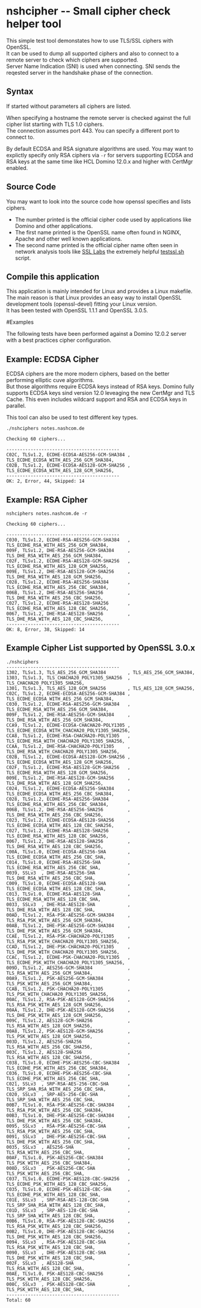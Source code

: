 


# nshcipher -- Small cipher check helper tool

This simple test tool demonstates how to use TLS/SSL ciphers with OpenSSL.  
It can be used to dump all supported ciphers and also to connect to a remote server to check which ciphers are supported.  
Server Name Indication (SNI) is used when connecting. SNI sends the reqested server in the handshake phase of the connection.  

## Syntax

If started without parameters all ciphers are listed.

When specifying a hostname the remote server is checked against the full cipher list starting with TLS 1.0 ciphers.  
The connection assumes port 443. You can specify a different port to connect to.

By default ECDSA and RSA signature algorithms are used. You may want to explictly specify only RSA ciphers via `-r` for servers supporting ECDSA and RSA keys at the same time like HCL Domino 12.0.x and higher with CertMgr enabled.


## Source Code

You may want to look into the source code how openssl specifies and lists ciphers.

- The number printed is the official cipher code used by applications like Domino and other applications.  
- The first name printed is the OpenSSL name often found in NGINX, Apache and other well known applications.
- The second name printed is the official cipher name often seen in network analysis tools like [SSL Labs](https://www.ssllabs.com/ssltest/) the extremely helpful [testssl.sh](https://github.com/drwetter/testssl.sh) script.



## Compile this application

This application is mainly intended for Linux and provides a Linux makefile.  
The main reason is that Linux provides an easy way to install OpenSSL development tools (openssl-devel) fitting your Linux version.  
It has been tested with OpenSSL 1.1.1 and OpenSSL 3.0.5. 


#Examples

The following tests have been performed against a Domino 12.0.2 server with a best practices cipher configuration.


## Example: ECDSA Cipher

ECDSA ciphers are the more modern ciphers, based on the better performing elliptic cuve algorithms.  
But those algorithms require ECDSA keys instead of RSA keys. 
Domino fully supports ECDSA keys sind version 12.0 leveaging the new CertMgr and TLS Cache. 
This even includes wildcard support and RSA and ECDSA keys in parallel.

This tool can also be used to test different key types.



```
./nshciphers notes.nashcom.de

Checking 60 ciphers...

------------------------------------------
C02C, TLSv1.2, ECDHE-ECDSA-AES256-GCM-SHA384 , TLS_ECDHE_ECDSA_WITH_AES_256_GCM_SHA384,
C02B, TLSv1.2, ECDHE-ECDSA-AES128-GCM-SHA256 , TLS_ECDHE_ECDSA_WITH_AES_128_GCM_SHA256,
------------------------------------------
OK: 2, Error, 44, Skipped: 14
```


## Example: RSA Cipher


```
nshciphers notes.nashcom.de -r

Checking 60 ciphers...

------------------------------------------
C030, TLSv1.2, ECDHE-RSA-AES256-GCM-SHA384   , TLS_ECDHE_RSA_WITH_AES_256_GCM_SHA384,
009F, TLSv1.2, DHE-RSA-AES256-GCM-SHA384     , TLS_DHE_RSA_WITH_AES_256_GCM_SHA384,
C02F, TLSv1.2, ECDHE-RSA-AES128-GCM-SHA256   , TLS_ECDHE_RSA_WITH_AES_128_GCM_SHA256,
009E, TLSv1.2, DHE-RSA-AES128-GCM-SHA256     , TLS_DHE_RSA_WITH_AES_128_GCM_SHA256,
C028, TLSv1.2, ECDHE-RSA-AES256-SHA384       , TLS_ECDHE_RSA_WITH_AES_256_CBC_SHA384,
006B, TLSv1.2, DHE-RSA-AES256-SHA256         , TLS_DHE_RSA_WITH_AES_256_CBC_SHA256,
C027, TLSv1.2, ECDHE-RSA-AES128-SHA256       , TLS_ECDHE_RSA_WITH_AES_128_CBC_SHA256,
0067, TLSv1.2, DHE-RSA-AES128-SHA256         , TLS_DHE_RSA_WITH_AES_128_CBC_SHA256,
------------------------------------------
OK: 8, Error, 38, Skipped: 14

```

## Example Cipher List supported by OpenSSL 3.0.x

```
./nshciphers
------------------------------------------
1302, TLSv1.3, TLS_AES_256_GCM_SHA384        , TLS_AES_256_GCM_SHA384,
1303, TLSv1.3, TLS_CHACHA20_POLY1305_SHA256  , TLS_CHACHA20_POLY1305_SHA256,
1301, TLSv1.3, TLS_AES_128_GCM_SHA256        , TLS_AES_128_GCM_SHA256,
C02C, TLSv1.2, ECDHE-ECDSA-AES256-GCM-SHA384 , TLS_ECDHE_ECDSA_WITH_AES_256_GCM_SHA384,
C030, TLSv1.2, ECDHE-RSA-AES256-GCM-SHA384   , TLS_ECDHE_RSA_WITH_AES_256_GCM_SHA384,
009F, TLSv1.2, DHE-RSA-AES256-GCM-SHA384     , TLS_DHE_RSA_WITH_AES_256_GCM_SHA384,
CCA9, TLSv1.2, ECDHE-ECDSA-CHACHA20-POLY1305 , TLS_ECDHE_ECDSA_WITH_CHACHA20_POLY1305_SHA256,
CCA8, TLSv1.2, ECDHE-RSA-CHACHA20-POLY1305   , TLS_ECDHE_RSA_WITH_CHACHA20_POLY1305_SHA256,
CCAA, TLSv1.2, DHE-RSA-CHACHA20-POLY1305     , TLS_DHE_RSA_WITH_CHACHA20_POLY1305_SHA256,
C02B, TLSv1.2, ECDHE-ECDSA-AES128-GCM-SHA256 , TLS_ECDHE_ECDSA_WITH_AES_128_GCM_SHA256,
C02F, TLSv1.2, ECDHE-RSA-AES128-GCM-SHA256   , TLS_ECDHE_RSA_WITH_AES_128_GCM_SHA256,
009E, TLSv1.2, DHE-RSA-AES128-GCM-SHA256     , TLS_DHE_RSA_WITH_AES_128_GCM_SHA256,
C024, TLSv1.2, ECDHE-ECDSA-AES256-SHA384     , TLS_ECDHE_ECDSA_WITH_AES_256_CBC_SHA384,
C028, TLSv1.2, ECDHE-RSA-AES256-SHA384       , TLS_ECDHE_RSA_WITH_AES_256_CBC_SHA384,
006B, TLSv1.2, DHE-RSA-AES256-SHA256         , TLS_DHE_RSA_WITH_AES_256_CBC_SHA256,
C023, TLSv1.2, ECDHE-ECDSA-AES128-SHA256     , TLS_ECDHE_ECDSA_WITH_AES_128_CBC_SHA256,
C027, TLSv1.2, ECDHE-RSA-AES128-SHA256       , TLS_ECDHE_RSA_WITH_AES_128_CBC_SHA256,
0067, TLSv1.2, DHE-RSA-AES128-SHA256         , TLS_DHE_RSA_WITH_AES_128_CBC_SHA256,
C00A, TLSv1.0, ECDHE-ECDSA-AES256-SHA        , TLS_ECDHE_ECDSA_WITH_AES_256_CBC_SHA,
C014, TLSv1.0, ECDHE-RSA-AES256-SHA          , TLS_ECDHE_RSA_WITH_AES_256_CBC_SHA,
0039, SSLv3  , DHE-RSA-AES256-SHA            , TLS_DHE_RSA_WITH_AES_256_CBC_SHA,
C009, TLSv1.0, ECDHE-ECDSA-AES128-SHA        , TLS_ECDHE_ECDSA_WITH_AES_128_CBC_SHA,
C013, TLSv1.0, ECDHE-RSA-AES128-SHA          , TLS_ECDHE_RSA_WITH_AES_128_CBC_SHA,
0033, SSLv3  , DHE-RSA-AES128-SHA            , TLS_DHE_RSA_WITH_AES_128_CBC_SHA,
00AD, TLSv1.2, RSA-PSK-AES256-GCM-SHA384     , TLS_RSA_PSK_WITH_AES_256_GCM_SHA384,
00AB, TLSv1.2, DHE-PSK-AES256-GCM-SHA384     , TLS_DHE_PSK_WITH_AES_256_GCM_SHA384,
CCAE, TLSv1.2, RSA-PSK-CHACHA20-POLY1305     , TLS_RSA_PSK_WITH_CHACHA20_POLY1305_SHA256,
CCAD, TLSv1.2, DHE-PSK-CHACHA20-POLY1305     , TLS_DHE_PSK_WITH_CHACHA20_POLY1305_SHA256,
CCAC, TLSv1.2, ECDHE-PSK-CHACHA20-POLY1305   , TLS_ECDHE_PSK_WITH_CHACHA20_POLY1305_SHA256,
009D, TLSv1.2, AES256-GCM-SHA384             , TLS_RSA_WITH_AES_256_GCM_SHA384,
00A9, TLSv1.2, PSK-AES256-GCM-SHA384         , TLS_PSK_WITH_AES_256_GCM_SHA384,
CCAB, TLSv1.2, PSK-CHACHA20-POLY1305         , TLS_PSK_WITH_CHACHA20_POLY1305_SHA256,
00AC, TLSv1.2, RSA-PSK-AES128-GCM-SHA256     , TLS_RSA_PSK_WITH_AES_128_GCM_SHA256,
00AA, TLSv1.2, DHE-PSK-AES128-GCM-SHA256     , TLS_DHE_PSK_WITH_AES_128_GCM_SHA256,
009C, TLSv1.2, AES128-GCM-SHA256             , TLS_RSA_WITH_AES_128_GCM_SHA256,
00A8, TLSv1.2, PSK-AES128-GCM-SHA256         , TLS_PSK_WITH_AES_128_GCM_SHA256,
003D, TLSv1.2, AES256-SHA256                 , TLS_RSA_WITH_AES_256_CBC_SHA256,
003C, TLSv1.2, AES128-SHA256                 , TLS_RSA_WITH_AES_128_CBC_SHA256,
C038, TLSv1.0, ECDHE-PSK-AES256-CBC-SHA384   , TLS_ECDHE_PSK_WITH_AES_256_CBC_SHA384,
C036, TLSv1.0, ECDHE-PSK-AES256-CBC-SHA      , TLS_ECDHE_PSK_WITH_AES_256_CBC_SHA,
C021, SSLv3  , SRP-RSA-AES-256-CBC-SHA       , TLS_SRP_SHA_RSA_WITH_AES_256_CBC_SHA,
C020, SSLv3  , SRP-AES-256-CBC-SHA           , TLS_SRP_SHA_WITH_AES_256_CBC_SHA,
00B7, TLSv1.0, RSA-PSK-AES256-CBC-SHA384     , TLS_RSA_PSK_WITH_AES_256_CBC_SHA384,
00B3, TLSv1.0, DHE-PSK-AES256-CBC-SHA384     , TLS_DHE_PSK_WITH_AES_256_CBC_SHA384,
0095, SSLv3  , RSA-PSK-AES256-CBC-SHA        , TLS_RSA_PSK_WITH_AES_256_CBC_SHA,
0091, SSLv3  , DHE-PSK-AES256-CBC-SHA        , TLS_DHE_PSK_WITH_AES_256_CBC_SHA,
0035, SSLv3  , AES256-SHA                    , TLS_RSA_WITH_AES_256_CBC_SHA,
00AF, TLSv1.0, PSK-AES256-CBC-SHA384         , TLS_PSK_WITH_AES_256_CBC_SHA384,
008D, SSLv3  , PSK-AES256-CBC-SHA            , TLS_PSK_WITH_AES_256_CBC_SHA,
C037, TLSv1.0, ECDHE-PSK-AES128-CBC-SHA256   , TLS_ECDHE_PSK_WITH_AES_128_CBC_SHA256,
C035, TLSv1.0, ECDHE-PSK-AES128-CBC-SHA      , TLS_ECDHE_PSK_WITH_AES_128_CBC_SHA,
C01E, SSLv3  , SRP-RSA-AES-128-CBC-SHA       , TLS_SRP_SHA_RSA_WITH_AES_128_CBC_SHA,
C01D, SSLv3  , SRP-AES-128-CBC-SHA           , TLS_SRP_SHA_WITH_AES_128_CBC_SHA,
00B6, TLSv1.0, RSA-PSK-AES128-CBC-SHA256     , TLS_RSA_PSK_WITH_AES_128_CBC_SHA256,
00B2, TLSv1.0, DHE-PSK-AES128-CBC-SHA256     , TLS_DHE_PSK_WITH_AES_128_CBC_SHA256,
0094, SSLv3  , RSA-PSK-AES128-CBC-SHA        , TLS_RSA_PSK_WITH_AES_128_CBC_SHA,
0090, SSLv3  , DHE-PSK-AES128-CBC-SHA        , TLS_DHE_PSK_WITH_AES_128_CBC_SHA,
002F, SSLv3  , AES128-SHA                    , TLS_RSA_WITH_AES_128_CBC_SHA,
00AE, TLSv1.0, PSK-AES128-CBC-SHA256         , TLS_PSK_WITH_AES_128_CBC_SHA256,
008C, SSLv3  , PSK-AES128-CBC-SHA            , TLS_PSK_WITH_AES_128_CBC_SHA,
------------------------------------------
Total: 60

```


